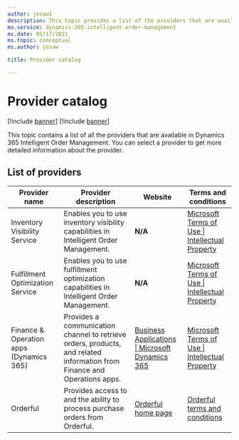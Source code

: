 ```yaml
---
author: josaw1
description: This topic provides a list of the providers that are available in Dynamics 365 Intelligent Order Management.
ms.service: dynamics-365-intelligent-order-management
ms.date: 05/17/2021
ms.topic: conceptual
ms.author: josaw

title: Provider catalog

---
```


# Provider catalog

[!include [banner](includes/banner.md)]
[!include [banner](includes/preview-banner.md)]

This topic contains a list of all the providers that are available in Dynamics 365 Intelligent Order Management. You can select a provider to get more detailed information about the provider.

## List of providers

| **Provider name**                       | **Provider description**                                                                                                             | **Website**                                                                                     | **Terms and conditions**                                                                                                |
|-----------------------------------------|--------------------------------------------------------------------------------------------------------------------------------------|-------------------------------------------------------------------------------------------------|-------------------------------------------------------------------------------------------------------------------------|
| Inventory Visibility Service            | Enables you to use inventory visibility capabilities in Intelligent Order Management.                                                | **N/A**                                                                                         | [Microsoft Terms of Use \| Intellectual Property](https://www.microsoft.com/legal/intellectualproperty/copyright) |
| Fulfillment Optimization Service        | Enables you to use fulfillment optimization capabilities in Intelligent Order Management.                                             | **N/A**                                                                                         | [Microsoft Terms of Use \| Intellectual Property](https://www.microsoft.com/legal/intellectualproperty/copyright) |
| Finance & Operation apps (Dynamics 365) | Provides a communication channel to retrieve orders, products, and related information from Finance and Operations apps. | [Business Applications \| Microsoft Dynamics 365](https://dynamics.microsoft.com/)        | [Microsoft Terms of Use \| Intellectual Property](https://www.microsoft.com/legal/intellectualproperty/copyright) |
| Orderful | Provides access to and the ability to process purchase orders from Orderful. | [Orderful home page](https://orderful.com/)        | [Orderful terms and conditions](https://orderful.com/terms-conditions/) |
